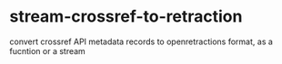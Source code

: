 # stream-crossref-to-retraction
convert crossref API metadata records to openretractions format, as a fucntion or a stream
